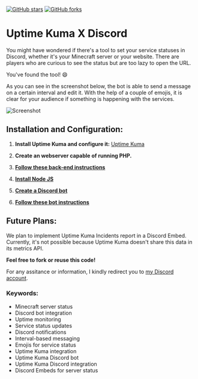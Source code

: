 [![GitHub stars](https://img.shields.io/github/stars/Lauwy222/UptimeKuma-DiscordBot.svg?style=social&label=Star&maxAge=2592000)](https://github.com/Lauwy222/UptimeKuma-DiscordBot/stargazers/)
[![GitHub forks](https://img.shields.io/github/forks/Lauwy222/UptimeKuma-DiscordBot.svg?style=social&label=Fork&maxAge=2592000)](https://github.com/Lauwy222/UptimeKuma-DiscordBot/network/)

# Uptime Kuma X Discord

You might have wondered if there's a tool to set your service statuses in Discord, whether it's your Minecraft server or your website. There are players who are curious to see the status but are too lazy to open the URL.

You've found the tool! 😄

As you can see in the screenshot below, the bot is able to send a message on a certain interval and edit it. With the help of a couple of emojis, it is clear for your audience if something is happening with the services.

![Screenshot](https://github.com/Lauwy222/UptimeKuma-DiscordBot/assets/24575818/b52dd1d8-8555-462d-8670-b1c6a5192496)

## Installation and Configuration:

1. **Install Uptime Kuma and configure it:** [Uptime Kuma](link_to_uptime_kuma)
2. **Create an webserver capable of running PHP.**
3. **[Follow these back-end instructions](https://github.com/Lauwy222/UptimeKuma-DiscordBot/blob/main/Web/setup.md)**

4. **[Install Node JS](https://discordjs.guide/preparations/)**
5. **[Create a Discord bot](https://discordjs.guide/preparations/setting-up-a-bot-application.html#creating-your-bot)**
6. **[Follow these bot instructions](https://github.com/Lauwy222/UptimeKuma-DiscordBot/blob/main/Bot/setup.md)**

## Future Plans:

We plan to implement Uptime Kuma Incidents report in a Discord Embed. Currently, it's not possible because Uptime Kuma doesn't share this data in its metrics API.

**Feel free to fork or reuse this code!**

For any assitance or information, I kindly redirect you to [my Discord account](https://discord.com/users/157514976804864000).

### Keywords:
- Minecraft server status
- Discord bot integration
- Uptime monitoring
- Service status updates
- Discord notifications
- Interval-based messaging
- Emojis for service status
- Uptime Kuma integration
- Uptime Kuma Discord bot
- Uptime Kuma Discord integration
- Discord Embeds for server status
